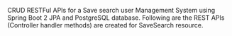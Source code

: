 CRUD RESTFul APIs for a Save search user Management System using Spring Boot 2 JPA and PostgreSQL database. 
Following are the REST APIs (Controller handler methods) are created for SaveSearch resource.
